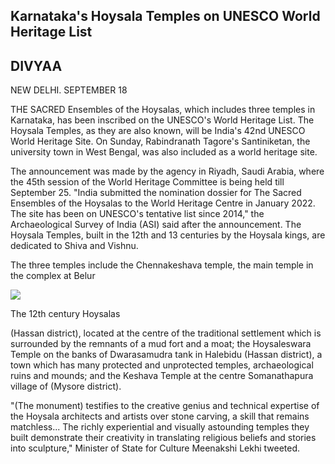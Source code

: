 ## Karnataka's Hoysala Temples on UNESCO World Heritage List

## DIVYAA

NEW DELHI. SEPTEMBER 18

THE SACRED Ensembles of the Hoysalas, which includes three temples in Karnataka, has been inscribed on the UNESCO's World Heritage List. The Hoysala Temples, as they are also known, will be India's 42nd UNESCO World Heritage Site. On Sunday, Rabindranath Tagore's Santiniketan, the university town in West Bengal, was also included as a world heritage site.

The announcement was made by the agency in Riyadh, Saudi Arabia, where the 45th session of the World Heritage Committee is being held till September 25. "India submitted the nomination dossier for The Sacred Ensembles of the Hoysalas to the World Heritage Centre in January 2022. The site has been on UNESCO's tentative list since 2014," the Archaeological Survey of India (ASI) said after the announcement. The Hoysala Temples, built in the 12th and 13 centuries by the Hoysala kings, are dedicated to Shiva and Vishnu.

The three temples include the Chennakeshava temple, the main temple in the complex at Belur

![](_page_0_Picture_6.jpeg)

The 12th century Hoysalas

(Hassan district), located at the centre of the traditional settlement which is surrounded by the remnants of a mud fort and a moat; the Hoysaleswara Temple on the banks of Dwarasamudra tank in Halebidu (Hassan district), a town which has many protected and unprotected temples, archaeological ruins and mounds; and the Keshava Temple at the centre Somanathapura village of (Mysore district).

"(The monument) testifies to the creative genius and technical expertise of the Hoysala architects and artists over stone carving, a skill that remains matchless... The richly experiential and visually astounding temples they built demonstrate their creativity in translating religious beliefs and stories into sculpture," Minister of State for Culture Meenakshi Lekhi tweeted.